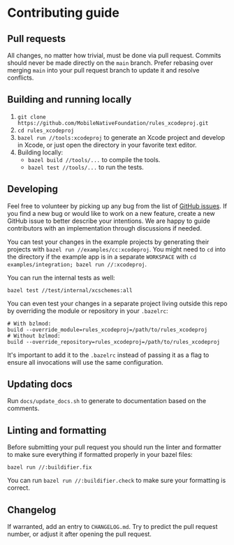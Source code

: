 # Contributing guide

## Pull requests

All changes, no matter how trivial, must be done via pull request. Commits
should never be made directly on the `main` branch. Prefer rebasing over
merging `main` into your pull request branch to update it and resolve conflicts.

## Building and running locally

1. `git clone https://github.com/MobileNativeFoundation/rules_xcodeproj.git`
2. `cd rules_xcodeproj`
3. `bazel run //tools:xcodeproj` to generate an Xcode project and develop in
   Xcode, or just open the directory in your favorite text editor.
4. Building locally:
    * `bazel build //tools/...` to compile the tools.
    * `bazel test //tools/...` to run the tests.

## Developing

Feel free to volunteer by picking up any bug from the list of
[GitHub issues](https://github.com/MobileNativeFoundation/rules_xcodeproj/issues).
If you find a new bug or would like to work on a new feature,
create a new GitHub issue to better describe your intentions. We are happy
to guide contributors with an implementation through discussions if needed.

You can test your changes in the example projects by generating their
projects with `bazel run //examples/cc:xcodeproj`. You might need to `cd`
into the directory if the example app is in a separate `WORKSPACE` with
`cd examples/integration; bazel run //:xcodeproj`.

You can run the internal tests as well:

```
bazel test //test/internal/xcschemes:all
```

You can even test your changes in a separate project living outside this
repo by overriding the module or repository in your `.bazelrc`:

```
# With bzlmod:
build --override_module=rules_xcodeproj=/path/to/rules_xcodeproj
# Without bzlmod:
build --override_repository=rules_xcodeproj=/path/to/rules_xcodeproj
```

It's important to add it to the `.bazelrc` instead of passing it as a
flag to ensure all invocations will use the same configuration.

## Updating docs

Run `docs/update_docs.sh` to generate to documentation based on the comments.

## Linting and formatting

Before submitting your pull request you should run the linter and formatter to
make sure everything if formatted properly in your bazel files:

```
bazel run //:buildifier.fix
```

You can run `bazel run //:buildifier.check` to make sure your formatting
is correct.

## Changelog

If warranted, add an entry to `CHANGELOG.md`. Try to predict the pull request
number, or adjust it after opening the pull request.
